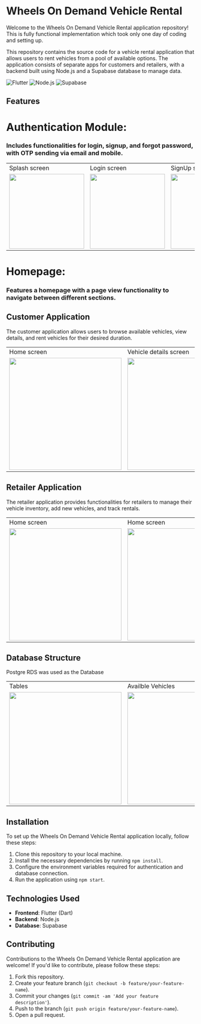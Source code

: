 # Wheels On Demand Vehicle Rental

Welcome to the Wheels On Demand Vehicle Rental application repository! This is fully functional implementation which took only one day of coding and setting up.

This repository contains the source code for a vehicle rental application that allows users to rent vehicles from a pool of available options. The application consists of separate apps for customers and retailers, with a backend built using Node.js and a Supabase database to manage data.

![Flutter](https://img.shields.io/badge/Flutter-2.10.0-blue)
![Node.js](https://img.shields.io/badge/Node.js-16.14.0-green)
![Supabase](https://img.shields.io/badge/Supabase-Latest-orange)

## Features

# Authentication Module:
### Includes functionalities for login, signup, and forgot password, with OTP sending via email and mobile.

<table>
  <tr>
     <td> Splash screen</td>
     <td> Login screen</td>
     <td> SignUp screen</td>
     <td> SendOTP screen</td>
     <td> Varify screen</td>
     <td> Reset Password screen</td>
     <td> Completion screen</td>
  </tr>
  <tr>
    <td><img src="https://github.com/Nilupa-Illangarathna/wheels-on-demand-vehicle-rental/assets/95247831/6af9b354-673f-4884-a1ca-f7ffd19ecbb3" width=200></td>
    <td><img src="https://github.com/Nilupa-Illangarathna/wheels-on-demand-vehicle-rental/assets/95247831/0a0fdbdb-90ce-4334-947d-615e01e739b5" width=200></td>
    <td><img src="https://github.com/Nilupa-Illangarathna/wheels-on-demand-vehicle-rental/assets/95247831/39ba7647-5a53-4fef-a90c-b7bc152674a7" width=200></td>
    <td><img src="https://github.com/Nilupa-Illangarathna/wheels-on-demand-vehicle-rental/assets/95247831/25aa40c1-66fc-45b4-b64a-272f4c4ef604" width=200></td>
    <td><img src="https://github.com/Nilupa-Illangarathna/wheels-on-demand-vehicle-rental/assets/95247831/3cbbc00c-0b78-47f2-9dce-5a5d35c652a1" width=200></td>
    <td><img src="https://github.com/Nilupa-Illangarathna/wheels-on-demand-vehicle-rental/assets/95247831/8f89758a-110d-41d6-b49d-f9f1272697c6" width=200></td>
    <td><img src="https://github.com/Nilupa-Illangarathna/wheels-on-demand-vehicle-rental/assets/95247831/70a59ac9-e82d-4d1c-a20a-61cb4481c63f" width=200></td>
  </tr>
 </table>


  
# Homepage:
### Features a homepage with a page view functionality to navigate between different sections.


## Customer Application

The customer application allows users to browse available vehicles, view details, and rent vehicles for their desired duration.


 <table>
    <tr>
      <td> Home screen</td>
      <td> Vehicle details screen</td>
      <td> Order screen</td>
      <td> Payment Gateway screen</td>
      <td> Validation screen</td>
      <td> Success screen</td>
      <td> Customer view screen</td>
    </tr>
    <tr>
      <td><img src="https://github.com/Nilupa-Illangarathna/Wheels-on-Demand-vehicle-rental/assets/95247831/6bfdce50-6c48-4d7a-9856-bdfe4b19e220" width=300></td>
      <td><img src="https://github.com/Nilupa-Illangarathna/Wheels-on-Demand-vehicle-rental/assets/95247831/3b1ebfab-79dc-4d34-b51b-5dd241ab6781" width=300></td>  
      <td><img src="https://github.com/Nilupa-Illangarathna/Wheels-on-Demand-vehicle-rental/assets/95247831/dc99238d-c2df-42e8-99fd-67ba9fa444a0" width=300></td>
      <td><img src="https://github.com/Nilupa-Illangarathna/Wheels-on-Demand-vehicle-rental/assets/95247831/2ffe748b-30b5-4ab7-9742-92547ae334fe" width=300></td>
      <td><img src="https://github.com/Nilupa-Illangarathna/Wheels-on-Demand-vehicle-rental/assets/95247831/09259c6e-ec33-4529-9b32-084a59faf8bc" width=300></td>
      <td><img src="https://github.com/Nilupa-Illangarathna/Wheels-on-Demand-vehicle-rental/assets/95247831/b1743726-0ee2-4e9a-9751-30dc62b889e5" width=300></td>
      <td><img src="https://github.com/Nilupa-Illangarathna/Wheels-on-Demand-vehicle-rental/assets/95247831/9be8bd9e-d8d6-416d-b848-fedb95dc44b9" width=300></td>
    </tr>
 </table>



  

## Retailer Application

The retailer application provides functionalities for retailers to manage their vehicle inventory, add new vehicles, and track rentals.



 <table>
    <tr>
      <td> Home screen</td>
      <td> Home screen</td>
      <td> Vehicle details screen</td>
      <td> On rent screen</td>
      <td> On rent screen</td>
      <td> Add vehicles screen</td>
    </tr>
    <tr>
      <td><img src="https://github.com/Nilupa-Illangarathna/wheels-on-demand-vehicle-rental/assets/95247831/6410f1e2-fd8c-4e65-8880-89f87e8b3352" width=300></td>
      <td><img src="https://github.com/Nilupa-Illangarathna/wheels-on-demand-vehicle-rental/assets/95247831/a3b9ca8e-3bf6-4658-95de-41f09b2a8a59" width=300></td>
      <td><img src="https://github.com/Nilupa-Illangarathna/wheels-on-demand-vehicle-rental/assets/95247831/18cb4ee1-2752-49f3-8add-1d3c5351dded" width=300></td>
      <td><img src="https://github.com/Nilupa-Illangarathna/wheels-on-demand-vehicle-rental/assets/95247831/e817dded-53a8-49db-8ff2-e7d50e437a36" width=300></td>
      <td><img src="https://github.com/Nilupa-Illangarathna/wheels-on-demand-vehicle-rental/assets/95247831/d9cd9270-45b8-42d4-9d25-0208907a2307" width=300></td>
      <td><img src="https://github.com/Nilupa-Illangarathna/wheels-on-demand-vehicle-rental/assets/95247831/ab1270ab-7d26-49eb-8441-b419d3b56a00" width=300></td>
    </tr>
 </table>


## Database Structure

Postgre RDS was used as the Database



 <table>
    <tr>
      <td> Tables</td>
      <td> Availble Vehicles</td>
      <td> Rented Vehicles screen</td>
      <td> Users</td>
      <td> OTP log</td>
    </tr>
    <tr>
      <td><img src="https://github.com/Nilupa-Illangarathna/Wheels-on-Demand-vehicle-rental/assets/95247831/2ddf9015-b0bd-4d01-a243-0d808cf34d8d" width=300></td>
      <td><img src="https://github.com/Nilupa-Illangarathna/Wheels-on-Demand-vehicle-rental/assets/95247831/0bb62b37-4632-4f9d-9008-b73eb4e29400" width=300></td>
      <td><img src="https://github.com/Nilupa-Illangarathna/Wheels-on-Demand-vehicle-rental/assets/95247831/f30b06b4-9b39-4455-abc2-4df7bc7a9e4e" width=300></td>
<td><img src="https://github.com/Nilupa-Illangarathna/Wheels-on-Demand-vehicle-rental/assets/95247831/1f6c134c-51a5-4de4-84cb-add81468ea5a" width=300></td>
      <td><img src="https://github.com/Nilupa-Illangarathna/Wheels-on-Demand-vehicle-rental/assets/95247831/e032c972-33ba-4720-a78c-2bb81585db96" width=300></td>
    </tr>
 </table>






## Installation

To set up the Wheels On Demand Vehicle Rental application locally, follow these steps:

1. Clone this repository to your local machine.
2. Install the necessary dependencies by running `npm install`.
3. Configure the environment variables required for authentication and database connection.
4. Run the application using `npm start`.

## Technologies Used

- **Frontend**: Flutter (Dart)
- **Backend**: Node.js
- **Database**: Supabase

## Contributing

Contributions to the Wheels On Demand Vehicle Rental application are welcome! If you'd like to contribute, please follow these steps:

1. Fork this repository.
2. Create your feature branch (`git checkout -b feature/your-feature-name`).
3. Commit your changes (`git commit -am 'Add your feature description'`).
4. Push to the branch (`git push origin feature/your-feature-name`).
5. Open a pull request.
